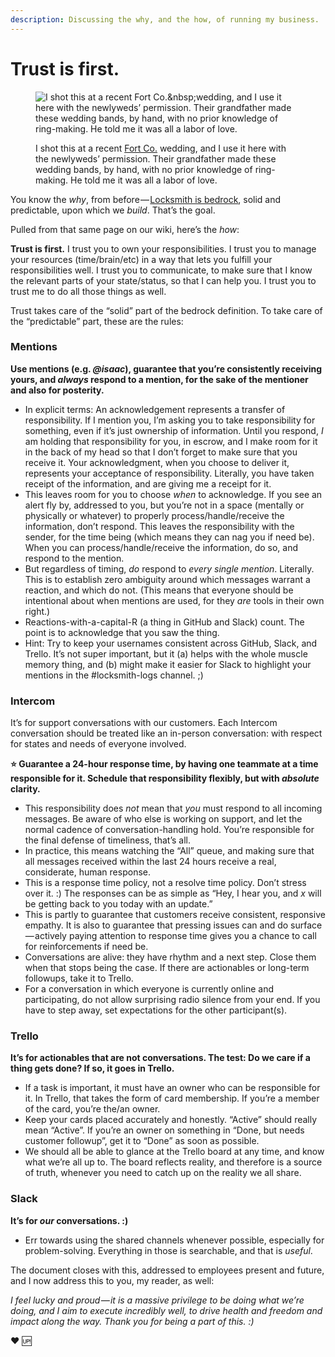 ```yaml
---
description: Discussing the why, and the how, of running my business.
---
```


# Trust is first.

<figure><img src="https://images.squarespace-cdn.com/content/v1/5990d0a46f4ca37e4c9886bc/1502663228206-H4GD2F6PD5X2K7LYJSKF/image-asset.jpeg" alt="I shot this at a recent Fort Co.&#x26;nbsp;wedding, and I use it here with the newlyweds’ permission. Their grandfather made these wedding bands, by hand, with no prior knowledge of ring-making. He told me it was all a labor of love."><figcaption><p>I shot this at a recent <a href="http://www.thefortco.com/">Fort Co.</a> wedding, and I use it here with the newlyweds’ permission. Their grandfather made these wedding bands, by hand, with no prior knowledge of ring-making. He told me it was all a labor of love.</p></figcaption></figure>

You know the _why_, from before — [Locksmith is bedrock](locksmith-is-bedrock.md), solid and predictable, upon which we _build_. That’s the goal.

Pulled from that same page on our wiki, here’s the _how_:

**Trust is first.** I trust you to own your responsibilities. I trust you to manage your resources (time/brain/etc) in a way that lets you fulfill your responsibilities well. I trust you to communicate, to make sure that I know the relevant parts of your state/status, so that I can help you. I trust you to trust me to do all those things as well.

Trust takes care of the “solid” part of the bedrock definition. To take care of the “predictable” part, these are the rules:

### Mentions <a href="#mentions" id="mentions"></a>

**Use mentions (e.g.&#x20;**_**@isaac**_**), guarantee that you’re consistently receiving yours, and&#x20;**_**always**_**&#x20;respond to a mention, for the sake of the mentioner and also for posterity.**

* In explicit terms: An acknowledgement represents a transfer of responsibility. If I mention you, I’m asking you to take responsibility for something, even if it’s just ownership of information. Until you respond, _I_ am holding that responsibility for you, in escrow, and I make room for it in the back of my head so that I don’t forget to make sure that you receive it. Your acknowledgment, when you choose to deliver it, represents your acceptance of responsibility. Literally, you have taken receipt of the information, and are giving me a receipt for it.
* This leaves room for you to choose _when_ to acknowledge. If you see an alert fly by, addressed to you, but you’re not in a space (mentally or physically or whatever) to properly process/handle/receive the information, don’t respond. This leaves the responsibility with the sender, for the time being (which means they can nag you if need be). When you can process/handle/receive the information, do so, and respond to the mention.
* But regardless of timing, _do_ respond to _every single mention_. Literally. This is to establish zero ambiguity around which messages warrant a reaction, and which do not. (This means that everyone should be intentional about when mentions are used, for they _are_ tools in their own right.)
* Reactions-with-a-capital-R (a thing in GitHub and Slack) count. The point is to acknowledge that you saw the thing.
* Hint: Try to keep your usernames consistent across GitHub, Slack, and Trello. It’s not super important, but it (a) helps with the whole muscle memory thing, and (b) might make it easier for Slack to highlight your mentions in the #locksmith-logs channel. ;)

### Intercom

It’s for support conversations with our customers. Each Intercom conversation should be treated like an in-person conversation: with respect for states and needs of everyone involved.

**⭐️ Guarantee a 24-hour response time, by having one teammate at a time responsible for it. Schedule that responsibility flexibly, but with&#x20;**_**absolute**_**&#x20;clarity.**

* This responsibility does _not_ mean that _you_ must respond to all incoming messages. Be aware of who else is working on support, and let the normal cadence of conversation-handling hold. You’re responsible for the final defense of timeliness, that’s all.
* In practice, this means watching the “All” queue, and making sure that all messages received within the last 24 hours receive a real, considerate, human response.
* This is a response time policy, not a resolve time policy. Don’t stress over it. :) The responses can be as simple as “Hey, I hear you, and _x_ will be getting back to you today with an update.”
* This is partly to guarantee that customers receive consistent, responsive empathy. It is also to guarantee that pressing issues can and do surface — actively paying attention to response time gives you a chance to call for reinforcements if need be.
* Conversations are alive: they have rhythm and a next step. Close them when that stops being the case. If there are actionables or long-term followups, take it to Trello.
* For a conversation in which everyone is currently online and participating, do not allow surprising radio silence from your end. If you have to step away, set expectations for the other participant(s).

### Trello

**It’s for actionables that are not conversations. The test: Do we care if a thing gets done? If so, it goes in Trello.**

* If a task is important, it must have an owner who can be responsible for it. In Trello, that takes the form of card membership. If you’re a member of the card, you’re the/an owner.
* Keep your cards placed accurately and honestly. “Active” should really mean “Active”. If you’re an owner on something in “Done, but needs customer followup”, get it to “Done” as soon as possible.
* We should all be able to glance at the Trello board at any time, and know what we’re all up to. The board reflects reality, and therefore is a source of truth, whenever you need to catch up on the reality we all share.

### Slack

**It’s for&#x20;**_**our**_**&#x20;conversations. :)**

* Err towards using the shared channels whenever possible, especially for problem-solving. Everything in those is searchable, and that is _useful_.

The document closes with this, addressed to employees present and future, and I now address this to you, my reader, as well:

_I feel lucky and proud — it is a massive privilege to be doing what we’re doing, and I aim to execute incredibly well, to drive health and freedom and impact along the way. Thank you for being a part of this. :)_

❤️ 🆙
